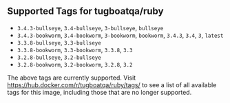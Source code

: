 ## Supported Tags for tugboatqa/ruby

* `3.4.3-bullseye`, `3.4-bullseye`, `3-bullseye`, `bullseye`
* `3.4.3-bookworm`, `3.4-bookworm`, `3-bookworm`, `bookworm`, `3.4.3`, `3.4`, `3`, `latest`
* `3.3.8-bullseye`, `3.3-bullseye`
* `3.3.8-bookworm`, `3.3-bookworm`, `3.3.8`, `3.3`
* `3.2.8-bullseye`, `3.2-bullseye`
* `3.2.8-bookworm`, `3.2-bookworm`, `3.2.8`, `3.2`

The above tags are currently supported. Visit https://hub.docker.com/r/tugboatqa/ruby/tags/ to see a list of all available tags for this image, including those that are no longer supported.
